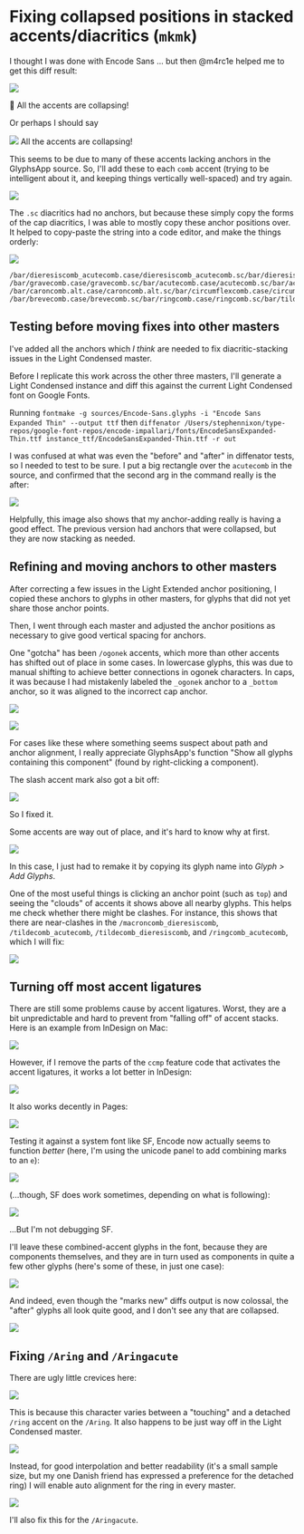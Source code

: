 # Fixing collapsed positions in stacked accents/diacritics (`mkmk`)

I thought I was done with Encode Sans ... but then @m4rc1e helped me to get this diff result:

![](assets/marks_new.gif)

😬 All the accents are collapsing!

Or perhaps I should say

![](assets/2019-01-10-10-29-08.png) All the accents are collapsing!

This seems to be due to many of these accents lacking anchors in the GlyphsApp source. So, I'll add these to each `comb` accent (trying to be intelligent about it, and keeping things vertically well-spaced) and try again.

![](assets/new-anchors.gif)

The `.sc` diacritics had no anchors, but because these simply copy the forms of the cap diacritics, I was able to mostly copy these anchor positions over. It helped to copy-paste the string into a code editor, and make the things orderly:

![](assets/2019-01-10-11-03-02.png)

```
/bar/dieresiscomb_acutecomb.case/dieresiscomb_acutecomb.sc/bar/dieresiscomb_macroncomb.case/dieresiscomb_macroncomb.sc/bar/dotaccentcomb.case/dotaccentcomb.sc/bar/dotaccentcomb_macroncomb.case/dotaccentcomb_macroncomb.sc/bar
/bar/gravecomb.case/gravecomb.sc/bar/acutecomb.case/acutecomb.sc/bar/acutecomb_dotaccentcomb.case/acutecomb_dotaccentcomb.sc/bar/hungarumlautcomb.case/hungarumlautcomb.sc/bar
/bar/caroncomb.alt.case/caroncomb.alt.sc/bar/circumflexcomb.case/circumflexcomb.sc/bar/caroncomb.case/caroncomb.sc/bar/caroncomb_dotaccentcomb.case/caroncomb_dotaccentcomb.sc/bar
/bar/brevecomb.case/brevecomb.sc/bar/ringcomb.case/ringcomb.sc/bar/tildecomb.case/tildecomb.sc/bar/tildecomb_dieresiscomb.case/tildecomb_dieresiscomb.sc/bar
```

## Testing before moving fixes into other masters

I've added all the anchors which *I think* are needed to fix diacritic-stacking issues in the Light Condensed master.

Before I replicate this work across the other three masters, I'll generate a Light Condensed instance and diff this against the current Light Condensed font on Google Fonts.

Running
`fontmake -g sources/Encode-Sans.glyphs -i "Encode Sans Expanded Thin" --output ttf`
then
`diffenator /Users/stephennixon/type-repos/google-font-repos/encode-impallari/fonts/EncodeSansExpanded-Thin.ttf instance_ttf/EncodeSansExpanded-Thin.ttf -r out`

I was confused at what was even the "before" and "after" in diffenator tests, so I needed to test to be sure. I put a big rectangle over the `acutecomb` in the source, and confirmed that the second arg in the command really is the after:

![](assets/marks_new-test.gif)

Helpfully, this image also shows that my anchor-adding really is having a good effect. The previous version had anchors that were collapsed, but they are now stacking as needed.

## Refining and moving anchors to other masters

After correcting a few issues in the Light Extended anchor positioning, I copied these anchors to glyphs in other masters, for glyphs that did not yet share those anchor points.

Then, I went through each master and adjusted the anchor positions as necessary to give good vertical spacing for anchors.

One "gotcha" has been `/ogonek` accents, which more than other accents has shifted out of place in some cases. In lowercase glyphs, this was due to manual shifting to achieve better connections in ogonek characters. In caps, it was because I had mistakenly labeled the `_ogonek` anchor to a `_bottom` anchor, so it was aligned to the incorrect cap anchor.

![](assets/2019-01-10-22-16-13.png)

![](assets/2019-01-10-22-18-17.png)

For cases like these where something seems suspect about path and anchor alignment, I really appreciate GlyphsApp's function "Show all glyphs containing this component" (found by right-clicking a component).

The slash accent mark also got a bit off:

![](assets/2019-01-10-22-22-26.png)

So I fixed it.

Some accents are way out of place, and it's hard to know why at first.

![](assets/2019-01-10-22-31-11.png)

In this case, I just had to remake it by copying its glyph name into *Glyph > Add Glyphs*.

One of the most useful things is clicking an anchor point (such as `top`) and seeing the "clouds" of accents it shows above all nearby glyphs. This helps me check whether there might be clashes. For instance, this shows that there are near-clashes in the `/macroncomb_dieresiscomb`, `/tildecomb_acutecomb`, `/tildecomb_dieresiscomb`, and `/ringcomb_acutecomb`, which I will fix:

![](assets/2019-01-10-22-42-58.png)

## Turning off most accent ligatures

There are still some problems cause by accent ligatures. Worst, they are a bit unpredictable and hard to prevent from "falling off" of accent stacks. Here is an example from InDesign on Mac:

![](assets/accent-ligatures.gif)

However, if I remove the parts of the `ccmp` feature code that activates the accent ligatures, it works a lot better in InDesign:

![](assets/accent-ligatures-2.gif)


It also works decently in Pages:

![](assets/2019-01-11-16-20-39.png)

Testing it against a system font like SF, Encode now actually seems to function *better* (here, I'm using the unicode panel to add combining marks to an `e`):

![](assets/2019-01-11-16-24-52.png)

(...though, SF does work sometimes, depending on what is following):

![](assets/2019-01-11-16-46-08.png)

...But I'm not debugging SF.

I'll leave these combined-accent glyphs in the font, because they are components themselves, and they are in turn used as components in quite a few other glyphs (here's some of these, in just one case):

![](assets/2019-01-11-17-16-23.png)

And indeed, even though the "marks new" diffs output is now colossal, the "after" glyphs all look quite good, and I don't see any that are collapsed.

![](assets/marks_new-no_accent_ligas.gif)

## Fixing `/Aring` and `/Aringacute`

There are ugly little crevices here:

![](assets/2019-01-11-17-01-48.png)

This is because this character varies between a "touching" and a detached `/ring` accent on the `/Aring`. It also happens to be just way off in the Light Condensed master.

![](assets/2019-01-11-17-29-04.png)

Instead, for good interpolation and better readability (it's a small sample size, but my one Danish friend has expressed a preference for the detached ring) I will enable auto alignment for the ring in every master.

![](assets/2019-01-11-17-30-40.png)

I'll also fix this for the `/Aringacute`.